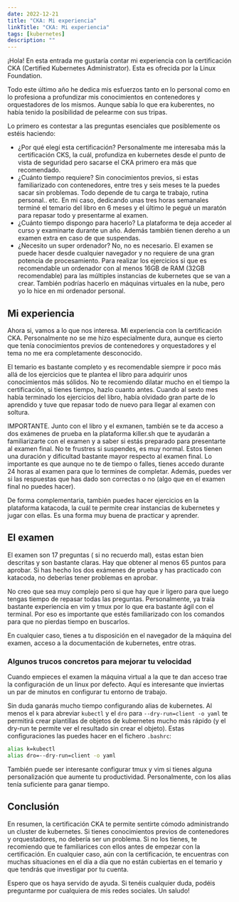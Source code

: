 ```yaml
---
date: 2022-12-21
title: "CKA: Mi experiencia"
linkTitle: "CKA: Mi experiencia"
tags: [kubernetes]
description: ""
---
```


¡Hola! En esta entrada me gustaría contar mi experiencia con la certificación CKA (Certified Kubernetes Administrator). Esta es ofrecida por la Linux Foundation.

Todo este último año he dedica mis esfuerzos tanto en lo personal como en lo profesiona a profundizar mis conocimientos en contenedores y orquestadores de los mismos. Aunque sabía lo que era kuberentes, no había tenido la posibilidad de pelearme con sus tripas.

Lo primero es contestar a las preguntas esenciales que posiblemente os estéis haciendo: 
* ¿Por qué elegí esta certificación? Personalmente me interesaba más la certificación CKS, la cuál, profundiza en kubernetes desde el punto de vista de seguridad pero sacarse el CKA primero era más que recomendado.
* ¿Cuánto tiempo requiere? Sin conocimientos previos, si estas familiarizado con contenedores, entre tres y seis meses te la puedes sacar sin problemas. Todo depende de tu carga te trabajo, rutina personal.. etc. En mi caso, dedicando unas tres horas semanales terminé el temario del libro en 6 meses y el último le pegué un maratón para repasar todo y presentarme al examen. 
* ¿Cuánto tiempo dispongo para hacerlo? La plataforma te deja acceder al curso y examinarte durante un año. Además también tienen dereho a un examen extra en caso de que suspendas.
* ¿Necesito un super ordenador? No, no es necesario. El examen se puede hacer desde cualquier navegador y no requiere de una gran potencia de procesamiento. Para realizar los ejercicios si que es recomendable un ordenador con al menos 16GB de RAM (32GB recomendable) para las múltiples instancias de kubernetes que se van a crear. También podrías hacerlo en máquinas virtuales en la nube, pero yo lo hice en mi ordenador personal.


## Mi experiencia
Ahora si, vamos a lo que nos interesa. Mi experiencia con la certificación CKA. Personalmente no se me hizo especialmente dura, aunque es cierto que tenía conocimientos previos de contenedores y orquestadores y el tema no me era completamente desconocido.

El temario es bastante completo y es recomendable siempre ir poco más allá de los ejercicios que te plantea el libro para adquirir unos conocimientos más sólidos. No te recomiendo dilatar mucho en el tiempo la certificación, si tienes tiempo, hazlo cuanto antes. Cuando al sexto mes había terminado los ejercicios del libro, había olvidado gran parte de lo aprendido y tuve que repasar todo de nuevo para llegar al examen con soltura.

IMPORTANTE. Junto con el libro y el exmanen, también se te da acceso a dos exámenes de prueba en la plataforma killer.sh que te ayudarán a familiarizarte con el examen y a saber si estás preparado para presentarte al examen final. No te frustres si suspendes, es muy normal. Estos tienen una duración y dificultad bastante mayor respecto al examen final. Lo importante es que aunque no te de tiempo o falles, tienes accedo durante 24 horas al examen para que lo termines de completar. Además, puedes ver si las respuestas que has dado son correctas o no (algo que en el examen final no puedes hacer).

De forma complementaria, también puedes hacer ejercicios en la plataforma katacoda, la cuál te permite crear instancias de kubernetes y jugar con ellas. Es una forma muy buena de practicar y aprender.

## El examen
El examen son 17 preguntas ( si no recuerdo mal), estas estan bien descritas y son bastante claras. Hay que obtener al menos 65 puntos para aprobar. Si has hecho los dos exámenes de prueba y has practicado con katacoda, no deberías tener problemas en aprobar.

No creo que sea muy complejo pero si que hay que ir ligero para que luego tengas tiempo de repasar todas las preguntas. Personalmente, ya traía bastante experiencia en vim y tmux por lo que era bastante ágil con el terminal. Por eso es importante que estés familiarizado con los comandos para que no pierdas tiempo en buscarlos.

En cualquier caso, tienes a tu disposición en el navegador de la máquina del examen, acceso a la documentación de kubernetes, entre otras.

### Algunos trucos concretos para mejorar tu velocidad
Cuando empieces el examen la máquina virtual a la que te dan acceso trae la configuración de un linux por defecto. Aquí es interesante que inviertas un par de minutos en configurar tu entorno de trabajo. 

Sin duda ganarás mucho tiempo configurando alias de kubernetes. Al menos el `k` para abreviar `kubectl` y el `dro` para `--dry-run=client -o yaml` te permitirá crear plantillas de objetos de kubernetes mucho más rápido (y el dry-run te permite ver el resultado sin crear el objeto). Estas configuraciones las puedes hacer en el fichero `.bashrc`:
``` bash
alias k=kubectl
alias dro=--dry-run=client -o yaml
```

También puede ser interesante configurar tmux y vim si tienes alguna personalización que aumente tu productividad. Personalmente, con los alias tenía suficiente para ganar tiempo.


## Conclusión
En resumen, la certificación CKA te permite sentirte cómodo administrando un cluster de kubernetes. Si tienes conocimientos previos de contenedores y orquestadores, no debería ser un problema. Si no los tienes, te recomiendo que te familiarices con ellos antes de empezar con la certificación. En cualquier caso, aún con la certificación, te encuentras con muchas situaciones en el día a día que no están cubiertas en el temario y que tendrás que investigar por tu cuenta.

Espero que os haya servido de ayuda. Si tenéis cualquier duda, podéis preguntarme por cualquiera de mis redes sociales. Un saludo!


